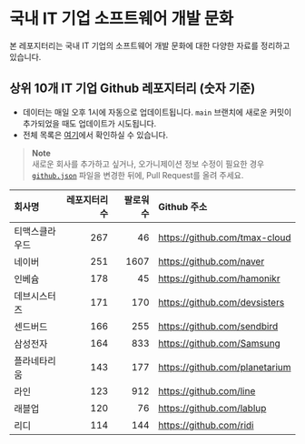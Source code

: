 # 국내 IT 기업 소프트웨어 개발 문화
본 레포지터리는 국내 IT 기업의 소프트웨어 개발 문화에 대한 다양한 자료를 정리하고 있습니다.

## 상위 10개 IT 기업 Github 레포지터리 (숫자 기준)

- 데이터는 매일 오후 1시에 자동으로 업데이트됩니다. `main` 브랜치에 새로운 커밋이 추가되었을 때도 업데이트가 시도됩니다.
- 전체 목록은 [여기](./github.md)에서 확인하실 수 있습니다.

> **Note**<br />
> 새로운 회사를 추가하고 싶거나, 오가니제이션 정보 수정이 필요한 경우 [`github.json`](./github.json) 파일을 변경한 뒤에, Pull Request를 올려 주세요.

<!-- MARKDOWN_TABLE(GITHUB): START -->

| **회사명** | **레포지터리 수** | **팔로워 수** | **Github 주소** |
|:---|---:|---:|:---|
| 티맥스클라우드 | 267 | 46 | https://github.com/tmax-cloud |
| 네이버 | 251 | 1607 | https://github.com/naver |
| 인베슘 | 178 | 45 | https://github.com/hamonikr |
| 데브시스터즈 | 171 | 170 | https://github.com/devsisters |
| 센드버드 | 166 | 255 | https://github.com/sendbird |
| 삼성전자 | 164 | 833 | https://github.com/Samsung |
| 플라네타리움 | 143 | 177 | https://github.com/planetarium |
| 라인 | 123 | 912 | https://github.com/line |
| 래블업 | 120 | 76 | https://github.com/lablup |
| 리디 | 114 | 144 | https://github.com/ridi |

<!-- MARKDOWN_TABLE(GITHUB): END -->

